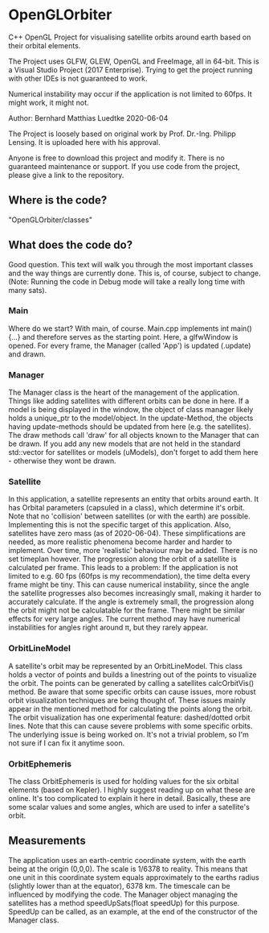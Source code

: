 # OpenGLOrbiter

C++ OpenGL Project for visualising satellite orbits around earth based on their orbital elements.

The Project uses GLFW, GLEW, OpenGL and FreeImage, all in 64-bit.
This is a Visual Studio Project (2017 Enterprise). Trying to get the project running with other IDEs is not guaranteed to work.


Numerical instability may occur if the application is not limited to 60fps. It might work, it might not.

Author: Bernhard Matthias Luedtke
2020-06-04

The Project is loosely based on original work by Prof. Dr.-Ing. Philipp Lensing. It is uploaded here with his approval.


Anyone is free to download this project and modify it. There is no guaranteed maintenance or support. If you use code from the project, please give a link to the repository.

## Where is the code?
"OpenGLOrbiter/classes"

## What does the code do?
Good question. This text will walk you through the most important classes and the way things are currently done. This is, of course, subject to change.
(Note: Running the code in Debug mode will take a really long time with many sats).

### Main
Where do we start? With main, of course. Main.cpp implements int main(){...} and therefore serves as the starting point. Here, a glfwWindow is opened. For every frame, the Manager (called 'App') is updated (.update) and drawn.

### Manager
The Manager class is the heart of the management of the application. Things like adding satellites with different orbits can be done in here. If a model is being displayed in the window, the object of class manager likely holds a unique_ptr to the model/object. In the update-Method, the objects having update-methods should be updated from here (e.g. the satellites).
The draw methods call 'draw' for all objects known to the Manager that can be drawn. If you add any new models that are not held in the standard std::vector for satellites or models (uModels), don't forget to add them here - otherwise they wont be drawn.

### Satellite
In this application, a satellite represents an entity that orbits around earth. It has Orbital parameters (capsuled in a class), which determine it's orbit. Note that no 'collision' between satellites (or with the earth) are possible. Implementing this is not the specific target of this application. Also, satellites have zero mass (as of 2020-06-04). These simplifications are needed, as more realistic phenomena become harder and harder to implement. Over time, more 'realistic' behaviour may be added. There is no set timeplan however.
The progression along the orbit of a satellite is calculated per frame. This leads to a problem: If the application is not limited to e.g. 60 fps (60fps is my recommendation), the time delta every frame might be tiny. This can cause numerical instability, since the angle the satellite progresses also becomes increasingly small, making it harder to accurately calculate. If the angle is extremely small, the progression along the orbit might not be calculatable for the frame.
There might be similar effects for very large angles. The current method may have numerical instabilities for angles right around π, but they rarely appear.

### OrbitLineModel
A satellite's orbit may be represented by an OrbitLineModel. This class holds a vector of points and builds a linestring out of the points to visualize the orbit. The points can be generated by calling a satellites calcOrbitVis() method. Be aware that some specific orbits can cause issues, more robust orbit visualization techniques are being thought of. These issues mainly appear in the mentioned method for calculating the points along the orbit.
The orbit visualization has one experimental feature: dashed/dotted orbit lines. Note that this can cause severe problems with some specific orbits. The underlying issue is being worked on. It's not a trivial problem, so I'm not sure if I can fix it anytime soon.

### OrbitEphemeris
The class OrbitEphemeris is used for holding values for the six orbital elements (based on Kepler). I highly suggest reading up on what these are online. It's too complicated to explain it here in detail. Basically, these are some scalar values and some angles, which are used to infer a satellite's orbit.

## Measurements
The application uses an earth-centric coordinate system, with the earth being at the origin (0,0,0).
The scale is 1/6378 to reality. This means that one unit in this coordinate system equals approximately to the earths radius (slightly lower than at the equator), 6378 km.
The timescale can be influenced by modifying the code. The Manager object managing the satellites has a method speedUpSats(float speedUp) for this purpose. SpeedUp can be called, as an example, at the end of the constructor of the Manager class.